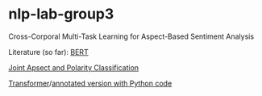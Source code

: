 # nlp-lab-group3

Cross-Corporal Multi-Task Learning for Aspect-Based Sentiment Analysis

Literature (so far):
[BERT](https://arxiv.org/abs/1810.04805)

[Joint Apsect and Polarity Classification](https://arxiv.org/abs/1808.09238)

[Transformer](https://arxiv.org/abs/1706.03762)/[annotated version with Python code](http://nlp.seas.harvard.edu/2018/04/03/attention.html)
